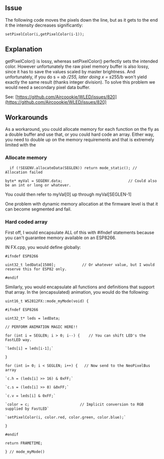 ## Issue
The following code moves the pixels down the line, but as it gets to the end it the intensity decreases significantly:

`setPixelColor(i,getPixelColor(i-1));`

## Explanation

getPixelColor() is lossy, whereas setPixelColor() perfectly sets the intended color. However unfortunately the raw pixel memory buffer is also lossy, since it has to save the values scaled by master brightness. And unfortunately, if you do s = x*b /255, later doing x = s*255/b won't yield exactly the same result (thanks integer division). To solve this problem we would need a secondary pixel data buffer.

See: [https://github.com/Aircoookie/WLED/issues/820](https://github.com/Aircoookie/WLED/issues/820)

## Workarounds
As a workaround, you could allocate memory for each function on the fly as a double buffer and use that, or you could hard code an array. Either way, you need to double up on the memory requirements and that is extremely limited with the 

### Allocate memory
`  if (!SEGENV.allocateData(SEGLEN)) return mode_static(); // Allocation failed`

  `byte* myVal = SEGENV.data;                              // Could also be an int or long or whatever.`

  You could then refer to myVal[0] up through myVal[SEGLEN-1]

One problem with dynamic memory allocation at the firmware level is that it can become segmented and fail.

### Hard coded array

First off, I would encapsulate ALL of this with #ifndef statements because you can't guarantee memory available on an ESP8266.

IN FX.cpp, you would define globally:

`#ifndef ESP8266`

`uint32_t ledData[1500];            // Or whatever value, but I would reserve this for ESP82 only.`

`#endif`

Similarly, you would encapsulate all functions and definitions that support that array. In the (encapsulated) animation, you would do the following:

`uint16_t WS2812FX::mode_myMode(void) {`

`#ifndef ESP8266`

  `uint32_t* leds = ledData;`

`// PERFORM ANIMATION MAGIC HERE!!`


  `for (int i = SEGLEN; i > 0; i--) {    // You can shift LED's the FastLED way.`

    `leds[i] = leds[i-1];`

  `}`


  `for (int i= 0; i < SEGLEN; i++) {   // Now send to the NeoPixelBus array`

    `c.h = (leds[i] >> 16) & 0xFF;`

    `c.s = (leds[i] >> 8) &0xFF;`

    `c.v = leds[i] & 0xFF;`

    `color = c;                       // Implicit conversion to RGB supplied by FastLED`

    `setPixelColor(i, color.red, color.green, color.blue);`

  `}`

`#endif`

  `return FRAMETIME;`

`} // mode_myMode()`


